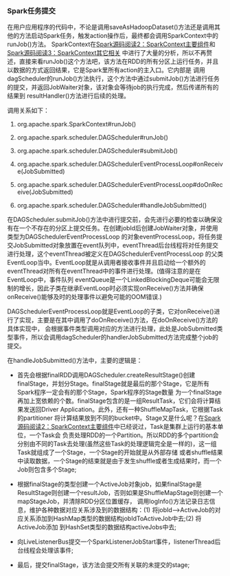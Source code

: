 ### Spark任务提交

在用户应用程序的代码中，不论是调用saveAsHadoopDataset()方法还是调用其他的方法启动Spark任务，触发action操作后，最终都会调用SparkContext中的runJob()方法。
SparkContext在[Spark源码阅读2：SparkContext主要组件](./sparkcontextcomponents.md)和[Spark源码阅读3：SparkContext其它相关](./sparkcontextother.md)
中进行了大量的分析，所以不再赘述，直接来看runJob()这个方法吧，该方法在RDD的所有分区上运行任务，并且以数据的方式返回结果，它是Spark里所有action的主入口。它内部是
调用dagScheduler的runJob()方法执行，这个方法中通过submitJob()方法进行任务的提交，并返回JobWaiter对象，该对象会等待job的执行完成，然后传递所有的结果到
resultHandler()方法进行后续的处理。

调用关系如下：
  1. org.apache.spark.SparkContext#runJob()

  2. org.apache.spark.scheduler.DAGScheduler#runJob()

  3. org.apache.spark.scheduler.DAGScheduler#submitJob()

  4. org.apache.spark.scheduler.DAGSchedulerEventProcessLoop#onReceive(JobSubmitted)

  5. org.apache.spark.scheduler.DAGSchedulerEventProcessLoop#doOnReceive(JobSubmitted)

  6. org.apache.spark.scheduler.DAGScheduler#handleJobSubmitted()

在DAGScheduler.submitJob()方法中进行提交前，会先进行必要的检查以确保没有在一个不存在的分区上提交任务。在创建jobId后创建JobWaiter对象，并使用类型为DAGSchedulerEventProcessLoop
的对象eventProcessLoop，将任务提交JobSubmitted对象放置在event队列中，eventThread后台线程将对任务提交进行处理，这个eventThread被定义在DAGSchedulerEventProcessLoop
的父类EventLoop当中。EventLoop就是从调用者接收事件并且启动给一个额外的eventThread对所有在eventThread中的事件进行处理。(值得注意的是在EventLoop中，事件队列
eventQueue是一个LinkedBlockingDeque可能会无限制的增长，因此子类在继承EventLoop时必须实现onReceive()方法并确保onReceive()能够及时的处理事件以避免可能的OOM错误.)

DAGSchedulerEventProcessLoop就是EventLoop的子类，它对onReceive()进行了实现，主要是在其中调用了doOnReceive()方法，在doOnReceive()方法的具体实现中，
会根据事件类型调用对应的方法进行处理，此处是JobSubmitted类型事件，所以会调用dagScheduler的handlerJobSubmitted方法完成整个job的提交。

在handleJobSubmitted()方法中，主要的逻辑是：
  * 首先会根据finalRDD调用DAGScheduler.createResultStage()创建finalStage，并划分Stage。finalStage就是最后的那个Stage，它是所有Spark程序一定会有的那个Stage，Spark程序的Stage数量
  为一个finalStage再加上宽依赖的个数。finalStage包含的是一组ResultTask，它们会将计算结果发送回Driver Application。此外，还有一种ShuffleMapTask，它根据Task的partitioner
  将计算结果放到不同的bucket中。Stage又是什么呢？在[Spark源码阅读2：SparkContext主要组件](./sparkcontextcomponents.md)中已经说过，Task是集群上运行的基本单位，一个Task会
  负责处理RDD的一个Partition。所以RDD的多个partition会分别由不同的Task去处理(虽然这些Task的处理逻辑完全是一样的)，这一组Task就组成了一个Stage，一个Stage的开始就是从外部存储
  或者shuffle结果中读取数据，一个Stage的结束就是由于发生shuffle或者生成结果时，而一个Job则包含多个Stage;

  * 根据finalStage的类型创建一个ActiveJob对象job，如果finalStage是ResultStage则创建一个resultJob，否则如果是ShuffleMapStage则创建一个mapStageJob，并清除RDD分区位置缓存，
  调用logInfo()方法记录日志信息，维护各种数据对应关系涉及到的数据结构：(1) 将jobId-->ActiveJob的对应关系添加到HashMap类型的数据结构jobIdToActiveJob中去;(2) 将ActiveJob添加
  到HashSet类型的数据结构activeJobs中去;

  * 向LiveListenerBus提交一个SparkListenerJobStart事件，listenerThread后台线程会处理该事件;

  * 最后，提交finalStage，该方法会提交所有关联的未提交的stage;